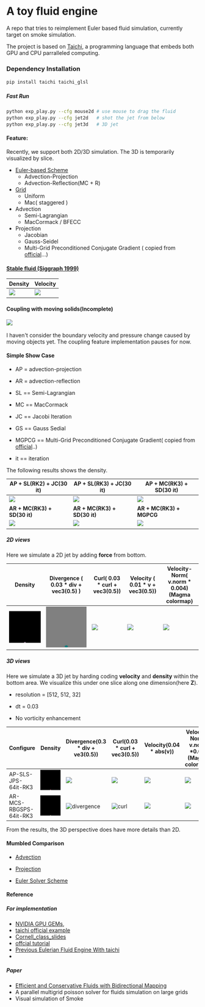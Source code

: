 # A toy fluid engine
A repo that tries to reimplement Euler based fluid simulation, currently target on smoke simulation.

The project is based on [Taichi](https://github.com/taichi-dev/taichi), a programming language that embeds both GPU and CPU parralleled computing.

### Dependency Installation 

```bash
pip install taichi taichi_glsl
```

##### Fast Run

```bash
python exp_play.py --cfg mouse2d # use mouse to drag the fluid
python exp_play.py --cfg jet2d   # shot the jet from below
python exp_play.py --cfg jet3d   # 3D jet
```

#### Feature:

Recently, we support both 2D/3D simulation. The 3D is temporarily visualized by slice.

- [Euler-based Scheme](./Scheme/)
  - Advection-Projection
  - Advection-Reflection(MC + R)
- [Grid](./Grid)
  - Uniform
  - Mac( staggered )
- Advection
  - Semi-Lagrangian
  - MacCormack / BFECC
- Projection
  - Jacobian
  - Gauss-Seidel 
  - Multi-Grid Preconditioned Conjugate Gradient ( copied from [official](https://github.com/taichi-dev/taichi/blob/master/examples/mgpcg_advanced.py)...)



#### [Stable fluid (Siggraph 1999) ](https://dl.acm.org/doi/pdf/10.1145/311535.311548)

| Density                                                      | Velocity                                                     |
| ------------------------------------------------------------ | ------------------------------------------------------------ |
| <a href="./exp_my_fluid.py"><img src="./results/stable_fluid_demo.gif" height="384px"> | <a href=",/exp_my_fluid.py"> <img src="./results/stable_fluid_velocity.gif" height="384px"> |


#### Coupling with moving solids(Incomplete)

<a href="https://github.com/Jack12xl/myFluid/blob/master/exp_my_fluid.py"> <img src="./results/naive_collision.gif" height="384px"></a>

I haven't consider the boundary velocity and pressure change caused by moving objects yet. The coupling feature implementation pauses for now. 

#### Simple Show Case

- AP = advection-projection

- AR = advection-reflection

- SL == Semi-Lagrangian

- MC == MacCormack

- JC == Jacobi Iteration

- GS == Gauss Sedial

- MGPCG == Multi-Grid Preconditioned Conjugate Gradient( copied from [official](https://github.com/taichi-dev/taichi/blob/master/examples/mgpcg_advanced.py)..)

- it == iteration



The following results shows the density.

| AP + SL(RK2) + JC(30 it)           | AP + SL(RK3) + JC(30 it)           | **AP + MC(RK3) + SD(30 it)**            |
| ---------------------------------- | ---------------------------------- | --------------------------------------- |
| ![](results/proj-sl-jc-rk2.gif)    | ![](./results/proj-sl-jc-rk3.gif)  | ![](./results/proj-mc-sd-rk3.gif)       |
| **AR + MC(RK3) + SD(30 it)**       | **AR + MC(RK3) + SD(30 it)**       | **AR + MC(RK3) + MGPCG**                |
| ![](results/reflect-sl-sd-rk3.gif) | ![](results/reflect-mc-sd-rk3.gif) | ![](./results/reflect-mc-mgpcg-rk3.gif) |

##### 2D views

Here we simulate a 2D jet by adding **force** from bottom.

| Density                                                  | Divergence ( 0.03 * div + vec3(0.5) )                | Curl( 0.03 * curl + vec3(0.5))                        | Velocity ( 0.01 * v + vec3(0.5))                   | Velocity-Norm( v.norm * 0.004) (Magma colormap)         |
| -------------------------------------------------------- | ---------------------------------------------------- | ----------------------------------------------------- | -------------------------------------------------- | ------------------------------------------------------- |
| ![](results/AR-MCS-RBGGSPS-30it-RK3-Curl6.0/density.gif) | ![](results/AR-MCS-RBGGSPS-30it-RK3-Curl6.0/div.gif) | ![](results/AR-MCS-RBGGSPS-30it-RK3-Curl6.0/Curl.gif) | ![](results/AR-MCS-RBGGSPS-30it-RK3-Curl6.0/v.gif) | ![](results/AR-MCS-RBGGSPS-30it-RK3-Curl6.0/v_norm.gif) |

##### 3D views

Here we simulate a 3D jet by harding coding **velocity** and **density** within the bottom area. We visualize this under one slice along one dimension(here **Z**).

- resolution = [512, 512, 32]

- dt = 0.03
- No vorticity enhancement

| Configure              | Density                                                      | Divergence(0.3 * div + ve3(0.5))                             | Curl(0.03 * curl + vec3(0.5))                                | Velocity(0.04 * abs(v))                                      | Velocity-Norm( v.norm *0.02) (Magma colormap)                |
| ---------------------- | ------------------------------------------------------------ | ------------------------------------------------------------ | ------------------------------------------------------------ | ------------------------------------------------------------ | ------------------------------------------------------------ |
| AP-SLS-JPS-64it-RK3    | ![](./results/3D/3D-512x512x32-AP-SLS-JPS-64it-RK3-curl0.0-dt-0.03/density-1.0.gif) | ![](./results/3D/3D-512x512x32-AP-SLS-JPS-64it-RK3-curl0.0-dt-0.03/div.gif) | ![](./results/3D/3D-512x512x32-AP-SLS-JPS-64it-RK3-curl0.0-dt-0.03/curl.gif) | ![](./results/3D/3D-512x512x32-AP-SLS-JPS-64it-RK3-curl0.0-dt-0.03/velocity.gif) | ![](./results/3D/3D-512x512x32-AP-SLS-JPS-64it-RK3-curl0.0-dt-0.03/velocity-norm.gif) |
| AR-MCS-RBGSPS-64it-RK3 | ![density](./results/3D/3D-512x512x32-AR-MCS-RBGSPS-64it-RK3-curl0.0-dt-0.03/density-1.0.gif) | ![divergence](./results/3D/3D-512x512x32-AR-MCS-RBGSPS-64it-RK3-curl0.0-dt-0.03/divergence.gif) | ![curl](./results/3D/3D-512x512x32-AR-MCS-RBGSPS-64it-RK3-curl0.0-dt-0.03/curl.gif) | ![](./results/3D/3D-512x512x32-AR-MCS-RBGSPS-64it-RK3-curl0.0-dt-0.03/velocity.gif) | ![](./results/3D/3D-512x512x32-AR-MCS-RBGSPS-64it-RK3-curl0.0-dt-0.03/velocity-norm.gif) |

From the results, the 3D perspective does have more details than 2D.

#### Mumbled Comparison

- [Advection](./advection/)
- [Projection](./projection/)

- [Euler Solver Scheme](./Scheme)

#### Reference

##### For implementation

- [NVIDIA GPU GEMs](https://developer.download.nvidia.cn/books/HTML/gpugems/gpugems_ch38.html),
- [taichi official example](https://github.com/taichi-dev/taichi/blob/master/examples/stable_fluid.py)
- [Cornell_class_slides](https://www.cs.cornell.edu/~bindel/class/cs5220-s10/slides/lec14.pdf)
-  [offcial tutorial](https://www.bilibili.com/video/BV1ZK411H7Hc?p=4)
-  [Previous Eulerian Fluid Engine With taichi](https://github.com/JYLeeLYJ/Fluid-Engine-Dev-on-Taichi)
-  

##### Paper

- [Efficient and Conservative Fluids with Bidirectional Mapping](https://github.com/ziyinq/Bimocq#efficient-and-conservative-fluids-with-bidirectional-mapping)
- A parallel multigrid poisson solver for fluids simulation on large grids
- Visual simulation of Smoke



